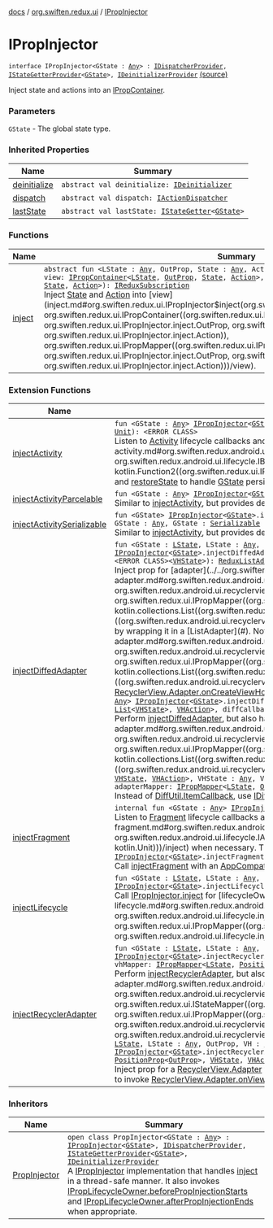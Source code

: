 [docs](../../index.md) / [org.swiften.redux.ui](../index.md) / [IPropInjector](./index.md)

# IPropInjector

`interface IPropInjector<GState : `[`Any`](https://kotlinlang.org/api/latest/jvm/stdlib/kotlin/-any/index.html)`> : `[`IDispatcherProvider`](../../org.swiften.redux.core/-i-dispatcher-provider/index.md)`, `[`IStateGetterProvider`](../../org.swiften.redux.core/-i-state-getter-provider/index.md)`<`[`GState`](index.md#GState)`>, `[`IDeinitializerProvider`](../../org.swiften.redux.core/-i-deinitializer-provider/index.md) [(source)](https://github.com/protoman92/KotlinRedux/tree/master/common/common-ui/src/main/kotlin/org/swiften/redux/ui/Injector.kt#L110)

Inject state and actions into an [IPropContainer](../-i-prop-container/index.md).

### Parameters

`GState` - The global state type.

### Inherited Properties

| Name | Summary |
|---|---|
| [deinitialize](../../org.swiften.redux.core/-i-deinitializer-provider/deinitialize.md) | `abstract val deinitialize: `[`IDeinitializer`](../../org.swiften.redux.core/-i-deinitializer.md) |
| [dispatch](../../org.swiften.redux.core/-i-dispatcher-provider/dispatch.md) | `abstract val dispatch: `[`IActionDispatcher`](../../org.swiften.redux.core/-i-action-dispatcher.md) |
| [lastState](../../org.swiften.redux.core/-i-state-getter-provider/last-state.md) | `abstract val lastState: `[`IStateGetter`](../../org.swiften.redux.core/-i-state-getter.md)`<`[`GState`](../../org.swiften.redux.core/-i-state-getter-provider/index.md#GState)`>` |

### Functions

| Name | Summary |
|---|---|
| [inject](inject.md) | `abstract fun <LState : `[`Any`](https://kotlinlang.org/api/latest/jvm/stdlib/kotlin/-any/index.html)`, OutProp, State : `[`Any`](https://kotlinlang.org/api/latest/jvm/stdlib/kotlin/-any/index.html)`, Action : `[`Any`](https://kotlinlang.org/api/latest/jvm/stdlib/kotlin/-any/index.html)`> inject(outProp: `[`OutProp`](inject.md#OutProp)`, view: `[`IPropContainer`](../-i-prop-container/index.md)`<`[`LState`](inject.md#LState)`, `[`OutProp`](inject.md#OutProp)`, `[`State`](inject.md#State)`, `[`Action`](inject.md#Action)`>, mapper: `[`IPropMapper`](../-i-prop-mapper.md)`<`[`LState`](inject.md#LState)`, `[`OutProp`](inject.md#OutProp)`, `[`State`](inject.md#State)`, `[`Action`](inject.md#Action)`>): `[`IReduxSubscription`](../../org.swiften.redux.core/-i-redux-subscription/index.md)<br>Inject [State](inject.md#State) and [Action](inject.md#Action) into [view](inject.md#org.swiften.redux.ui.IPropInjector$inject(org.swiften.redux.ui.IPropInjector.inject.OutProp, org.swiften.redux.ui.IPropContainer((org.swiften.redux.ui.IPropInjector.inject.LState, org.swiften.redux.ui.IPropInjector.inject.OutProp, org.swiften.redux.ui.IPropInjector.inject.State, org.swiften.redux.ui.IPropInjector.inject.Action)), org.swiften.redux.ui.IPropMapper((org.swiften.redux.ui.IPropInjector.inject.LState, org.swiften.redux.ui.IPropInjector.inject.OutProp, org.swiften.redux.ui.IPropInjector.inject.State, org.swiften.redux.ui.IPropInjector.inject.Action)))/view). |

### Extension Functions

| Name | Summary |
|---|---|
| [injectActivity](../../org.swiften.redux.android.ui.lifecycle/inject-activity.md) | `fun <GState : `[`Any`](https://kotlinlang.org/api/latest/jvm/stdlib/kotlin/-any/index.html)`> `[`IPropInjector`](./index.md)`<`[`GState`](../../org.swiften.redux.android.ui.lifecycle/inject-activity.md#GState)`>.injectActivity(application: <ERROR CLASS>, saver: `[`IBundleStateSaver`](../../org.swiften.redux.android.ui.lifecycle/-i-bundle-state-saver/index.md)`<`[`GState`](../../org.swiften.redux.android.ui.lifecycle/inject-activity.md#GState)`>, inject: `[`IPropInjector`](./index.md)`<`[`GState`](../../org.swiften.redux.android.ui.lifecycle/inject-activity.md#GState)`>.(<ERROR CLASS>) -> `[`Unit`](https://kotlinlang.org/api/latest/jvm/stdlib/kotlin/-unit/index.html)`): <ERROR CLASS>`<br>Listen to [Activity](#) lifecycle callbacks and perform [inject](../../org.swiften.redux.android.ui.lifecycle/inject-activity.md#org.swiften.redux.android.ui.lifecycle$injectActivity(org.swiften.redux.ui.IPropInjector((org.swiften.redux.android.ui.lifecycle.injectActivity.GState)), , org.swiften.redux.android.ui.lifecycle.IBundleStateSaver((org.swiften.redux.android.ui.lifecycle.injectActivity.GState)), kotlin.Function2((org.swiften.redux.ui.IPropInjector((org.swiften.redux.android.ui.lifecycle.injectActivity.GState)), , kotlin.Unit)))/inject) when necessary. We can also declare [saveState](#) and [restoreState](#) to handle [GState](../../org.swiften.redux.android.ui.lifecycle/inject-activity.md#GState) persistence. |
| [injectActivityParcelable](../../org.swiften.redux.android.ui.lifecycle/inject-activity-parcelable.md) | `fun <GState : `[`Any`](https://kotlinlang.org/api/latest/jvm/stdlib/kotlin/-any/index.html)`> `[`IPropInjector`](./index.md)`<`[`GState`](../../org.swiften.redux.android.ui.lifecycle/inject-activity-parcelable.md#GState)`>.injectActivityParcelable(application: <ERROR CLASS>, inject: `[`IPropInjector`](./index.md)`<`[`GState`](../../org.swiften.redux.android.ui.lifecycle/inject-activity-parcelable.md#GState)`>.(<ERROR CLASS>) -> `[`Unit`](https://kotlinlang.org/api/latest/jvm/stdlib/kotlin/-unit/index.html)`): <ERROR CLASS>`<br>Similar to [injectActivity](../../org.swiften.redux.android.ui.lifecycle/inject-activity.md), but provides default persistence for when [GState](../../org.swiften.redux.android.ui.lifecycle/inject-activity-parcelable.md#GState) is [Parcelable](#). |
| [injectActivitySerializable](../../org.swiften.redux.android.ui.lifecycle/inject-activity-serializable.md) | `fun <GState> `[`IPropInjector`](./index.md)`<`[`GState`](../../org.swiften.redux.android.ui.lifecycle/inject-activity-serializable.md#GState)`>.injectActivitySerializable(application: <ERROR CLASS>, inject: `[`IPropInjector`](./index.md)`<`[`GState`](../../org.swiften.redux.android.ui.lifecycle/inject-activity-serializable.md#GState)`>.(<ERROR CLASS>) -> `[`Unit`](https://kotlinlang.org/api/latest/jvm/stdlib/kotlin/-unit/index.html)`): <ERROR CLASS> where GState : `[`Any`](https://kotlinlang.org/api/latest/jvm/stdlib/kotlin/-any/index.html)`, GState : `[`Serializable`](http://docs.oracle.com/javase/6/docs/api/java/io/Serializable.html)<br>Similar to [injectActivity](../../org.swiften.redux.android.ui.lifecycle/inject-activity.md), but provides default persistence for when [GState](../../org.swiften.redux.android.ui.lifecycle/inject-activity-serializable.md#GState) is [Serializable](http://docs.oracle.com/javase/6/docs/api/java/io/Serializable.html). |
| [injectDiffedAdapter](../../org.swiften.redux.android.ui.recyclerview/inject-diffed-adapter.md) | `fun <GState : `[`LState`](../../org.swiften.redux.android.ui.recyclerview/inject-diffed-adapter.md#LState)`, LState : `[`Any`](https://kotlinlang.org/api/latest/jvm/stdlib/kotlin/-any/index.html)`, OutProp, VH : `[`IPropContainer`](../-i-prop-container/index.md)`<`[`LState`](../../org.swiften.redux.android.ui.recyclerview/inject-diffed-adapter.md#LState)`, `[`OutProp`](../../org.swiften.redux.android.ui.recyclerview/inject-diffed-adapter.md#OutProp)`, `[`VHState`](../../org.swiften.redux.android.ui.recyclerview/inject-diffed-adapter.md#VHState)`, `[`VHAction`](../../org.swiften.redux.android.ui.recyclerview/inject-diffed-adapter.md#VHAction)`>, VHState : `[`Any`](https://kotlinlang.org/api/latest/jvm/stdlib/kotlin/-any/index.html)`, VHAction : `[`Any`](https://kotlinlang.org/api/latest/jvm/stdlib/kotlin/-any/index.html)`> `[`IPropInjector`](./index.md)`<`[`GState`](../../org.swiften.redux.android.ui.recyclerview/inject-diffed-adapter.md#GState)`>.injectDiffedAdapter(outProp: `[`OutProp`](../../org.swiften.redux.android.ui.recyclerview/inject-diffed-adapter.md#OutProp)`, adapter: <ERROR CLASS><`[`VH`](../../org.swiften.redux.android.ui.recyclerview/inject-diffed-adapter.md#VH)`>, adapterMapper: `[`IPropMapper`](../-i-prop-mapper.md)`<`[`LState`](../../org.swiften.redux.android.ui.recyclerview/inject-diffed-adapter.md#LState)`, `[`OutProp`](../../org.swiften.redux.android.ui.recyclerview/inject-diffed-adapter.md#OutProp)`, `[`List`](https://kotlinlang.org/api/latest/jvm/stdlib/kotlin.collections/-list/index.html)`<`[`VHState`](../../org.swiften.redux.android.ui.recyclerview/inject-diffed-adapter.md#VHState)`>, `[`VHAction`](../../org.swiften.redux.android.ui.recyclerview/inject-diffed-adapter.md#VHAction)`>, diffCallback: <ERROR CLASS><`[`VHState`](../../org.swiften.redux.android.ui.recyclerview/inject-diffed-adapter.md#VHState)`>): `[`ReduxListAdapter`](../../org.swiften.redux.android.ui.recyclerview/-redux-list-adapter/index.md)`<`[`GState`](../../org.swiften.redux.android.ui.recyclerview/inject-diffed-adapter.md#GState)`, `[`LState`](../../org.swiften.redux.android.ui.recyclerview/inject-diffed-adapter.md#LState)`, `[`OutProp`](../../org.swiften.redux.android.ui.recyclerview/inject-diffed-adapter.md#OutProp)`, `[`VH`](../../org.swiften.redux.android.ui.recyclerview/inject-diffed-adapter.md#VH)`, `[`VHState`](../../org.swiften.redux.android.ui.recyclerview/inject-diffed-adapter.md#VHState)`, `[`VHAction`](../../org.swiften.redux.android.ui.recyclerview/inject-diffed-adapter.md#VHAction)`>`<br>Inject prop for [adapter](../../org.swiften.redux.android.ui.recyclerview/inject-diffed-adapter.md#org.swiften.redux.android.ui.recyclerview$injectDiffedAdapter(org.swiften.redux.ui.IPropInjector((org.swiften.redux.android.ui.recyclerview.injectDiffedAdapter.GState)), org.swiften.redux.android.ui.recyclerview.injectDiffedAdapter.OutProp, ((org.swiften.redux.android.ui.recyclerview.injectDiffedAdapter.VH)), org.swiften.redux.ui.IPropMapper((org.swiften.redux.android.ui.recyclerview.injectDiffedAdapter.LState, org.swiften.redux.android.ui.recyclerview.injectDiffedAdapter.OutProp, kotlin.collections.List((org.swiften.redux.android.ui.recyclerview.injectDiffedAdapter.VHState)), org.swiften.redux.android.ui.recyclerview.injectDiffedAdapter.VHAction)), ((org.swiften.redux.android.ui.recyclerview.injectDiffedAdapter.VHState)))/adapter) with a compatible [VH](../../org.swiften.redux.android.ui.recyclerview/inject-diffed-adapter.md#VH) by wrapping it in a [ListAdapter](#). Note that [adapter](../../org.swiften.redux.android.ui.recyclerview/inject-diffed-adapter.md#org.swiften.redux.android.ui.recyclerview$injectDiffedAdapter(org.swiften.redux.ui.IPropInjector((org.swiften.redux.android.ui.recyclerview.injectDiffedAdapter.GState)), org.swiften.redux.android.ui.recyclerview.injectDiffedAdapter.OutProp, ((org.swiften.redux.android.ui.recyclerview.injectDiffedAdapter.VH)), org.swiften.redux.ui.IPropMapper((org.swiften.redux.android.ui.recyclerview.injectDiffedAdapter.LState, org.swiften.redux.android.ui.recyclerview.injectDiffedAdapter.OutProp, kotlin.collections.List((org.swiften.redux.android.ui.recyclerview.injectDiffedAdapter.VHState)), org.swiften.redux.android.ui.recyclerview.injectDiffedAdapter.VHAction)), ((org.swiften.redux.android.ui.recyclerview.injectDiffedAdapter.VHState)))/adapter) does not have to be a [ListAdapter](#) - it can be any [RecyclerView.Adapter](#) as long as it implements [RecyclerView.Adapter.onCreateViewHolder](#).`fun <GState : `[`LState`](../../org.swiften.redux.android.ui.recyclerview/inject-diffed-adapter.md#LState)`, LState : `[`Any`](https://kotlinlang.org/api/latest/jvm/stdlib/kotlin/-any/index.html)`, OutProp, VH : `[`IPropContainer`](../-i-prop-container/index.md)`<`[`LState`](../../org.swiften.redux.android.ui.recyclerview/inject-diffed-adapter.md#LState)`, `[`OutProp`](../../org.swiften.redux.android.ui.recyclerview/inject-diffed-adapter.md#OutProp)`, `[`VHState`](../../org.swiften.redux.android.ui.recyclerview/inject-diffed-adapter.md#VHState)`, `[`VHAction`](../../org.swiften.redux.android.ui.recyclerview/inject-diffed-adapter.md#VHAction)`>, VHState : `[`Any`](https://kotlinlang.org/api/latest/jvm/stdlib/kotlin/-any/index.html)`, VHAction : `[`Any`](https://kotlinlang.org/api/latest/jvm/stdlib/kotlin/-any/index.html)`> `[`IPropInjector`](./index.md)`<`[`GState`](../../org.swiften.redux.android.ui.recyclerview/inject-diffed-adapter.md#GState)`>.injectDiffedAdapter(outProp: `[`OutProp`](../../org.swiften.redux.android.ui.recyclerview/inject-diffed-adapter.md#OutProp)`, lifecycleOwner: <ERROR CLASS>, adapter: <ERROR CLASS><`[`VH`](../../org.swiften.redux.android.ui.recyclerview/inject-diffed-adapter.md#VH)`>, adapterMapper: `[`IPropMapper`](../-i-prop-mapper.md)`<`[`LState`](../../org.swiften.redux.android.ui.recyclerview/inject-diffed-adapter.md#LState)`, `[`OutProp`](../../org.swiften.redux.android.ui.recyclerview/inject-diffed-adapter.md#OutProp)`, `[`List`](https://kotlinlang.org/api/latest/jvm/stdlib/kotlin.collections/-list/index.html)`<`[`VHState`](../../org.swiften.redux.android.ui.recyclerview/inject-diffed-adapter.md#VHState)`>, `[`VHAction`](../../org.swiften.redux.android.ui.recyclerview/inject-diffed-adapter.md#VHAction)`>, diffCallback: <ERROR CLASS><`[`VHState`](../../org.swiften.redux.android.ui.recyclerview/inject-diffed-adapter.md#VHState)`>): <ERROR CLASS><`[`VHState`](../../org.swiften.redux.android.ui.recyclerview/inject-diffed-adapter.md#VHState)`, `[`VH`](../../org.swiften.redux.android.ui.recyclerview/inject-diffed-adapter.md#VH)`>`<br>Perform [injectDiffedAdapter](../../org.swiften.redux.android.ui.recyclerview/inject-diffed-adapter.md), but also handle lifecycle with [lifecycleOwner](../../org.swiften.redux.android.ui.recyclerview/inject-diffed-adapter.md#org.swiften.redux.android.ui.recyclerview$injectDiffedAdapter(org.swiften.redux.ui.IPropInjector((org.swiften.redux.android.ui.recyclerview.injectDiffedAdapter.GState)), org.swiften.redux.android.ui.recyclerview.injectDiffedAdapter.OutProp, , ((org.swiften.redux.android.ui.recyclerview.injectDiffedAdapter.VH)), org.swiften.redux.ui.IPropMapper((org.swiften.redux.android.ui.recyclerview.injectDiffedAdapter.LState, org.swiften.redux.android.ui.recyclerview.injectDiffedAdapter.OutProp, kotlin.collections.List((org.swiften.redux.android.ui.recyclerview.injectDiffedAdapter.VHState)), org.swiften.redux.android.ui.recyclerview.injectDiffedAdapter.VHAction)), ((org.swiften.redux.android.ui.recyclerview.injectDiffedAdapter.VHState)))/lifecycleOwner).`fun <GState : `[`LState`](../../org.swiften.redux.android.ui.recyclerview/inject-diffed-adapter.md#LState)`, LState : `[`Any`](https://kotlinlang.org/api/latest/jvm/stdlib/kotlin/-any/index.html)`, OutProp, VH : `[`IPropContainer`](../-i-prop-container/index.md)`<`[`LState`](../../org.swiften.redux.android.ui.recyclerview/inject-diffed-adapter.md#LState)`, `[`OutProp`](../../org.swiften.redux.android.ui.recyclerview/inject-diffed-adapter.md#OutProp)`, `[`VHState`](../../org.swiften.redux.android.ui.recyclerview/inject-diffed-adapter.md#VHState)`, `[`VHAction`](../../org.swiften.redux.android.ui.recyclerview/inject-diffed-adapter.md#VHAction)`>, VHState : `[`Any`](https://kotlinlang.org/api/latest/jvm/stdlib/kotlin/-any/index.html)`, VHAction : `[`Any`](https://kotlinlang.org/api/latest/jvm/stdlib/kotlin/-any/index.html)`> `[`IPropInjector`](./index.md)`<`[`GState`](../../org.swiften.redux.android.ui.recyclerview/inject-diffed-adapter.md#GState)`>.injectDiffedAdapter(outProp: `[`OutProp`](../../org.swiften.redux.android.ui.recyclerview/inject-diffed-adapter.md#OutProp)`, lifecycleOwner: <ERROR CLASS>, adapter: <ERROR CLASS><`[`VH`](../../org.swiften.redux.android.ui.recyclerview/inject-diffed-adapter.md#VH)`>, adapterMapper: `[`IPropMapper`](../-i-prop-mapper.md)`<`[`LState`](../../org.swiften.redux.android.ui.recyclerview/inject-diffed-adapter.md#LState)`, `[`OutProp`](../../org.swiften.redux.android.ui.recyclerview/inject-diffed-adapter.md#OutProp)`, `[`List`](https://kotlinlang.org/api/latest/jvm/stdlib/kotlin.collections/-list/index.html)`<`[`VHState`](../../org.swiften.redux.android.ui.recyclerview/inject-diffed-adapter.md#VHState)`>, `[`VHAction`](../../org.swiften.redux.android.ui.recyclerview/inject-diffed-adapter.md#VHAction)`>, diffCallback: `[`IDiffItemCallback`](../../org.swiften.redux.android.ui.recyclerview/-i-diff-item-callback/index.md)`<`[`VHState`](../../org.swiften.redux.android.ui.recyclerview/inject-diffed-adapter.md#VHState)`>): <ERROR CLASS><`[`VHState`](../../org.swiften.redux.android.ui.recyclerview/inject-diffed-adapter.md#VHState)`, `[`VH`](../../org.swiften.redux.android.ui.recyclerview/inject-diffed-adapter.md#VH)`>`<br>Instead of [DiffUtil.ItemCallback](#), use [IDiffItemCallback](../../org.swiften.redux.android.ui.recyclerview/-i-diff-item-callback/index.md) to avoid abstract class. |
| [injectFragment](../../org.swiften.redux.android.ui.lifecycle/inject-fragment.md) | `internal fun <GState : `[`Any`](https://kotlinlang.org/api/latest/jvm/stdlib/kotlin/-any/index.html)`> `[`IPropInjector`](./index.md)`<`[`GState`](../../org.swiften.redux.android.ui.lifecycle/inject-fragment.md#GState)`>.injectFragment(activity: `[`IAppCompatActivity`](../../org.swiften.redux.android.ui.lifecycle/-i-app-compat-activity/index.md)`, inject: `[`IPropInjector`](./index.md)`<`[`GState`](../../org.swiften.redux.android.ui.lifecycle/inject-fragment.md#GState)`>.(<ERROR CLASS>) -> `[`Unit`](https://kotlinlang.org/api/latest/jvm/stdlib/kotlin/-unit/index.html)`): `[`Unit`](https://kotlinlang.org/api/latest/jvm/stdlib/kotlin/-unit/index.html)<br>Listen to [Fragment](#) lifecycle callbacks and perform [inject](../../org.swiften.redux.android.ui.lifecycle/inject-fragment.md#org.swiften.redux.android.ui.lifecycle$injectFragment(org.swiften.redux.ui.IPropInjector((org.swiften.redux.android.ui.lifecycle.injectFragment.GState)), org.swiften.redux.android.ui.lifecycle.IAppCompatActivity, kotlin.Function2((org.swiften.redux.ui.IPropInjector((org.swiften.redux.android.ui.lifecycle.injectFragment.GState)), , kotlin.Unit)))/inject) when necessary. This injection session automatically disposes of itself when [ReduxLifecycleObserver.onDestroy](../../org.swiften.redux.android.ui.lifecycle/-redux-lifecycle-observer/on-destroy.md) is called.`internal fun <GState : `[`Any`](https://kotlinlang.org/api/latest/jvm/stdlib/kotlin/-any/index.html)`> `[`IPropInjector`](./index.md)`<`[`GState`](../../org.swiften.redux.android.ui.lifecycle/inject-fragment.md#GState)`>.injectFragment(activity: <ERROR CLASS>, inject: `[`IPropInjector`](./index.md)`<`[`GState`](../../org.swiften.redux.android.ui.lifecycle/inject-fragment.md#GState)`>.(<ERROR CLASS>) -> `[`Unit`](https://kotlinlang.org/api/latest/jvm/stdlib/kotlin/-unit/index.html)`): `[`Unit`](https://kotlinlang.org/api/latest/jvm/stdlib/kotlin/-unit/index.html)<br>Call [injectFragment](../../org.swiften.redux.android.ui.lifecycle/inject-fragment.md) with an [AppCompatActivity](#). |
| [injectLifecycle](../../org.swiften.redux.android.ui.lifecycle/inject-lifecycle.md) | `fun <GState : `[`LState`](../../org.swiften.redux.android.ui.lifecycle/inject-lifecycle.md#LState)`, LState : `[`Any`](https://kotlinlang.org/api/latest/jvm/stdlib/kotlin/-any/index.html)`, Owner : `[`IPropContainer`](../-i-prop-container/index.md)`<`[`LState`](../../org.swiften.redux.android.ui.lifecycle/inject-lifecycle.md#LState)`, `[`OutProp`](../../org.swiften.redux.android.ui.lifecycle/inject-lifecycle.md#OutProp)`, `[`State`](../../org.swiften.redux.android.ui.lifecycle/inject-lifecycle.md#State)`, `[`Action`](../../org.swiften.redux.android.ui.lifecycle/inject-lifecycle.md#Action)`>, OutProp, State : `[`Any`](https://kotlinlang.org/api/latest/jvm/stdlib/kotlin/-any/index.html)`, Action : `[`Any`](https://kotlinlang.org/api/latest/jvm/stdlib/kotlin/-any/index.html)`> `[`IPropInjector`](./index.md)`<`[`GState`](../../org.swiften.redux.android.ui.lifecycle/inject-lifecycle.md#GState)`>.injectLifecycle(outProp: `[`OutProp`](../../org.swiften.redux.android.ui.lifecycle/inject-lifecycle.md#OutProp)`, lifecycleOwner: `[`Owner`](../../org.swiften.redux.android.ui.lifecycle/inject-lifecycle.md#Owner)`, mapper: `[`IPropMapper`](../-i-prop-mapper.md)`<`[`LState`](../../org.swiften.redux.android.ui.lifecycle/inject-lifecycle.md#LState)`, `[`OutProp`](../../org.swiften.redux.android.ui.lifecycle/inject-lifecycle.md#OutProp)`, `[`State`](../../org.swiften.redux.android.ui.lifecycle/inject-lifecycle.md#State)`, `[`Action`](../../org.swiften.redux.android.ui.lifecycle/inject-lifecycle.md#Action)`>): `[`Owner`](../../org.swiften.redux.android.ui.lifecycle/inject-lifecycle.md#Owner)<br>Call [IPropInjector.inject](inject.md) for [lifecycleOwner](../../org.swiften.redux.android.ui.lifecycle/inject-lifecycle.md#org.swiften.redux.android.ui.lifecycle$injectLifecycle(org.swiften.redux.ui.IPropInjector((org.swiften.redux.android.ui.lifecycle.injectLifecycle.GState)), org.swiften.redux.android.ui.lifecycle.injectLifecycle.OutProp, org.swiften.redux.android.ui.lifecycle.injectLifecycle.Owner, org.swiften.redux.ui.IPropMapper((org.swiften.redux.android.ui.lifecycle.injectLifecycle.LState, org.swiften.redux.android.ui.lifecycle.injectLifecycle.OutProp, org.swiften.redux.android.ui.lifecycle.injectLifecycle.State, org.swiften.redux.android.ui.lifecycle.injectLifecycle.Action)))/lifecycleOwner). |
| [injectRecyclerAdapter](../../org.swiften.redux.android.ui.recyclerview/inject-recycler-adapter.md) | `fun <GState : `[`LState`](../../org.swiften.redux.android.ui.recyclerview/inject-recycler-adapter.md#LState)`, LState : `[`Any`](https://kotlinlang.org/api/latest/jvm/stdlib/kotlin/-any/index.html)`, OutProp, VH : `[`IPropContainer`](../-i-prop-container/index.md)`<`[`LState`](../../org.swiften.redux.android.ui.recyclerview/inject-recycler-adapter.md#LState)`, `[`PositionProp`](../../org.swiften.redux.android.ui.recyclerview/-position-prop/index.md)`<`[`OutProp`](../../org.swiften.redux.android.ui.recyclerview/inject-recycler-adapter.md#OutProp)`>, `[`VHState`](../../org.swiften.redux.android.ui.recyclerview/inject-recycler-adapter.md#VHState)`, `[`VHAction`](../../org.swiften.redux.android.ui.recyclerview/inject-recycler-adapter.md#VHAction)`>, VHState : `[`Any`](https://kotlinlang.org/api/latest/jvm/stdlib/kotlin/-any/index.html)`, VHAction : `[`Any`](https://kotlinlang.org/api/latest/jvm/stdlib/kotlin/-any/index.html)`> `[`IPropInjector`](./index.md)`<`[`GState`](../../org.swiften.redux.android.ui.recyclerview/inject-recycler-adapter.md#GState)`>.injectRecyclerAdapter(outProp: `[`OutProp`](../../org.swiften.redux.android.ui.recyclerview/inject-recycler-adapter.md#OutProp)`, lifecycleOwner: <ERROR CLASS>, adapter: <ERROR CLASS><`[`VH`](../../org.swiften.redux.android.ui.recyclerview/inject-recycler-adapter.md#VH)`>, adapterMapper: `[`IStateMapper`](../-i-state-mapper/index.md)`<`[`LState`](../../org.swiften.redux.android.ui.recyclerview/inject-recycler-adapter.md#LState)`, `[`Unit`](https://kotlinlang.org/api/latest/jvm/stdlib/kotlin/-unit/index.html)`, `[`Int`](https://kotlinlang.org/api/latest/jvm/stdlib/kotlin/-int/index.html)`>, vhMapper: `[`IPropMapper`](../-i-prop-mapper.md)`<`[`LState`](../../org.swiften.redux.android.ui.recyclerview/inject-recycler-adapter.md#LState)`, `[`PositionProp`](../../org.swiften.redux.android.ui.recyclerview/-position-prop/index.md)`<`[`OutProp`](../../org.swiften.redux.android.ui.recyclerview/inject-recycler-adapter.md#OutProp)`>, `[`VHState`](../../org.swiften.redux.android.ui.recyclerview/inject-recycler-adapter.md#VHState)`, `[`VHAction`](../../org.swiften.redux.android.ui.recyclerview/inject-recycler-adapter.md#VHAction)`>): <ERROR CLASS><`[`VH`](../../org.swiften.redux.android.ui.recyclerview/inject-recycler-adapter.md#VH)`>`<br>Perform [injectRecyclerAdapter](../../org.swiften.redux.android.ui.recyclerview/inject-recycler-adapter.md), but also handle lifecycle with [lifecycleOwner](../../org.swiften.redux.android.ui.recyclerview/inject-recycler-adapter.md#org.swiften.redux.android.ui.recyclerview$injectRecyclerAdapter(org.swiften.redux.ui.IPropInjector((org.swiften.redux.android.ui.recyclerview.injectRecyclerAdapter.GState)), org.swiften.redux.android.ui.recyclerview.injectRecyclerAdapter.OutProp, , ((org.swiften.redux.android.ui.recyclerview.injectRecyclerAdapter.VH)), org.swiften.redux.ui.IStateMapper((org.swiften.redux.android.ui.recyclerview.injectRecyclerAdapter.LState, kotlin.Unit, kotlin.Int)), org.swiften.redux.ui.IPropMapper((org.swiften.redux.android.ui.recyclerview.injectRecyclerAdapter.LState, org.swiften.redux.android.ui.recyclerview.PositionProp((org.swiften.redux.android.ui.recyclerview.injectRecyclerAdapter.OutProp)), org.swiften.redux.android.ui.recyclerview.injectRecyclerAdapter.VHState, org.swiften.redux.android.ui.recyclerview.injectRecyclerAdapter.VHAction)))/lifecycleOwner).`fun <GState : `[`LState`](../../org.swiften.redux.android.ui.recyclerview/inject-recycler-adapter.md#LState)`, LState : `[`Any`](https://kotlinlang.org/api/latest/jvm/stdlib/kotlin/-any/index.html)`, OutProp, VH : `[`IPropContainer`](../-i-prop-container/index.md)`<`[`LState`](../../org.swiften.redux.android.ui.recyclerview/inject-recycler-adapter.md#LState)`, `[`PositionProp`](../../org.swiften.redux.android.ui.recyclerview/-position-prop/index.md)`<`[`OutProp`](../../org.swiften.redux.android.ui.recyclerview/inject-recycler-adapter.md#OutProp)`>, `[`VHState`](../../org.swiften.redux.android.ui.recyclerview/inject-recycler-adapter.md#VHState)`, `[`VHAction`](../../org.swiften.redux.android.ui.recyclerview/inject-recycler-adapter.md#VHAction)`>, VHState : `[`Any`](https://kotlinlang.org/api/latest/jvm/stdlib/kotlin/-any/index.html)`, VHAction : `[`Any`](https://kotlinlang.org/api/latest/jvm/stdlib/kotlin/-any/index.html)`> `[`IPropInjector`](./index.md)`<`[`GState`](../../org.swiften.redux.android.ui.recyclerview/inject-recycler-adapter.md#GState)`>.injectRecyclerAdapter(outProp: `[`OutProp`](../../org.swiften.redux.android.ui.recyclerview/inject-recycler-adapter.md#OutProp)`, adapter: <ERROR CLASS><`[`VH`](../../org.swiften.redux.android.ui.recyclerview/inject-recycler-adapter.md#VH)`>, adapterMapper: `[`IStateMapper`](../-i-state-mapper/index.md)`<`[`LState`](../../org.swiften.redux.android.ui.recyclerview/inject-recycler-adapter.md#LState)`, `[`Unit`](https://kotlinlang.org/api/latest/jvm/stdlib/kotlin/-unit/index.html)`, `[`Int`](https://kotlinlang.org/api/latest/jvm/stdlib/kotlin/-int/index.html)`>, vhMapper: `[`IPropMapper`](../-i-prop-mapper.md)`<`[`LState`](../../org.swiften.redux.android.ui.recyclerview/inject-recycler-adapter.md#LState)`, `[`PositionProp`](../../org.swiften.redux.android.ui.recyclerview/-position-prop/index.md)`<`[`OutProp`](../../org.swiften.redux.android.ui.recyclerview/inject-recycler-adapter.md#OutProp)`>, `[`VHState`](../../org.swiften.redux.android.ui.recyclerview/inject-recycler-adapter.md#VHState)`, `[`VHAction`](../../org.swiften.redux.android.ui.recyclerview/inject-recycler-adapter.md#VHAction)`>): `[`DelegateRecyclerAdapter`](../../org.swiften.redux.android.ui.recyclerview/-delegate-recycler-adapter/index.md)`<`[`GState`](../../org.swiften.redux.android.ui.recyclerview/inject-recycler-adapter.md#GState)`, `[`LState`](../../org.swiften.redux.android.ui.recyclerview/inject-recycler-adapter.md#LState)`, `[`OutProp`](../../org.swiften.redux.android.ui.recyclerview/inject-recycler-adapter.md#OutProp)`, `[`VH`](../../org.swiften.redux.android.ui.recyclerview/inject-recycler-adapter.md#VH)`, `[`VHState`](../../org.swiften.redux.android.ui.recyclerview/inject-recycler-adapter.md#VHState)`, `[`VHAction`](../../org.swiften.redux.android.ui.recyclerview/inject-recycler-adapter.md#VHAction)`>`<br>Inject prop for a [RecyclerView.Adapter](#) with a compatible [VH](../../org.swiften.redux.android.ui.recyclerview/inject-recycler-adapter.md#VH). Note that this does not support lifecycle handling, so we will need to manually set null via [RecyclerView.setAdapter](#) in order to invoke [RecyclerView.Adapter.onViewRecycled](#), e.g. on orientation change. |

### Inheritors

| Name | Summary |
|---|---|
| [PropInjector](../-prop-injector/index.md) | `open class PropInjector<GState : `[`Any`](https://kotlinlang.org/api/latest/jvm/stdlib/kotlin/-any/index.html)`> : `[`IPropInjector`](./index.md)`<`[`GState`](../-prop-injector/index.md#GState)`>, `[`IDispatcherProvider`](../../org.swiften.redux.core/-i-dispatcher-provider/index.md)`, `[`IStateGetterProvider`](../../org.swiften.redux.core/-i-state-getter-provider/index.md)`<`[`GState`](../-prop-injector/index.md#GState)`>, `[`IDeinitializerProvider`](../../org.swiften.redux.core/-i-deinitializer-provider/index.md)<br>A [IPropInjector](./index.md) implementation that handles [inject](../-prop-injector/inject.md) in a thread-safe manner. It also invokes [IPropLifecycleOwner.beforePropInjectionStarts](../-i-prop-lifecycle-owner/before-prop-injection-starts.md) and [IPropLifecycleOwner.afterPropInjectionEnds](../-i-prop-lifecycle-owner/after-prop-injection-ends.md) when appropriate. |
